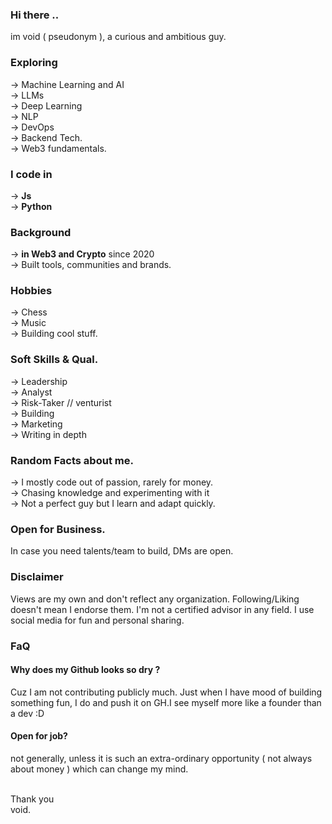 ### Hi there ..
im void ( pseudonym ), a curious and ambitious guy.

### Exploring
→ Machine Learning and AI <br>
→ LLMs <br>
→ Deep Learning <br>
→ NLP <br>
→ DevOps <br>
→ Backend Tech. <br>
→ Web3 fundamentals.

### I code in 
→ **Js** <br>
→ **Python**

### Background
→ **in Web3 and Crypto** since 2020 <br>
→ Built tools, communities and brands.


### Hobbies 
→ Chess <br>
→ Music <br>
→ Building cool stuff.

### Soft Skills & Qual. 
→ Leadership <br>
→ Analyst <br>
→ Risk-Taker // venturist <br>
→ Building <br>
→ Marketing <br>
→ Writing in depth 

### Random Facts about me.
→ I mostly code out of passion, rarely for money. <br>
→ Chasing knowledge and experimenting with it  <br>
→ Not a perfect guy but I learn and adapt quickly.


### Open for Business.
In case you need talents/team to build, DMs are open.


### Disclaimer
Views are my own and don't reflect any organization. Following/Liking  doesn't mean I endorse them. I'm not a certified advisor in any field. I use social media for fun and personal sharing.

### FaQ 
#### Why does my Github looks so dry ?
Cuz I am not contributing publicly much. Just when I have mood of building something fun, I do and push it on GH.I see myself more like a founder than a dev :D

#### Open for job?
not generally, unless it is such an extra-ordinary opportunity ( not always about money ) which can change my mind.

<br>
Thank you <br>
void.

